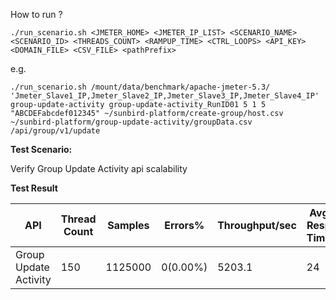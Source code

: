How to run ?

```
./run_scenario.sh <JMETER_HOME> <JMETER_IP_LIST> <SCENARIO_NAME> <SCENARIO_ID> <THREADS_COUNT> <RAMPUP_TIME> <CTRL_LOOPS> <API_KEY> <DOMAIN_FILE> <CSV_FILE> <pathPrefix>
````
e.g.
```
./run_scenario.sh /mount/data/benchmark/apache-jmeter-5.3/ 'Jmeter_Slave1_IP,Jmeter_Slave2_IP,Jmeter_Slave3_IP,Jmeter_Slave4_IP' group-update-activity group-update-activity_RunID01 5 1 5 "ABCDEFabcdef012345" ~/sunbird-platform/create-group/host.csv ~/sunbird-platform/group-update-activity/groupData.csv /api/group/v1/update
```


**Test Scenario:**

Verify Group Update Activity api scalability

**Test Result**

|API                  |Thread Count|Samples |Errors% |Throughput/sec| Avg Resp Time |95th pct |99th pct|
|---------------------|------------|--------|--------|--------------| --------------|---------|--------|
|Group Update Activity|150         |1125000 |0(0.00%)|5203.1        | 24            |  20     |30      |
